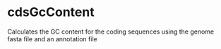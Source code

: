 # cdsGcContent
Calculates the GC content for the coding sequences using the genome fasta file and an annotation file
